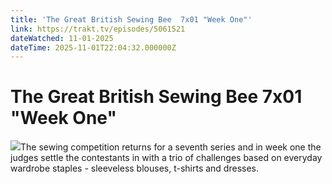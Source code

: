 ```yaml
---
title: 'The Great British Sewing Bee  7x01 "Week One"' 
link: https://trakt.tv/episodes/5061521
dateWatched: 11-01-2025
dateTime: 2025-11-01T22:04:32.000000Z
---
```

# The Great British Sewing Bee  7x01 "Week One"

![](https://walter-r2.trakt.tv/images/episodes/005/061/521/screenshots/thumb/a01559d2c4.jpg)The sewing competition returns for a seventh series and in week one the judges settle the contestants in with a trio of challenges based on everyday wardrobe staples - sleeveless blouses, t-shirts and dresses.